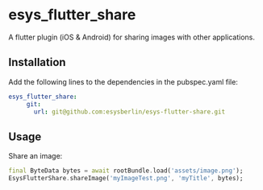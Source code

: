 # esys_flutter_share

A flutter plugin (iOS & Android) for sharing images with other applications.

## Installation
Add the following lines to the dependencies in the pubspec.yaml file:

```yaml
esys_flutter_share:
     git:
       url: git@github.com:esysberlin/esys-flutter-share.git
```

## Usage
Share an image:

```dart
final ByteData bytes = await rootBundle.load('assets/image.png');
EsysFlutterShare.shareImage('myImageTest.png', 'myTitle', bytes);
```